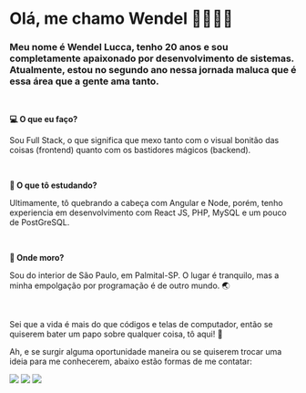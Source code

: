 ### <h1>Olá, me chamo Wendel 👋👨🏼‍💻</h1>

<h3>Meu nome é Wendel Lucca, tenho 20 anos e sou completamente apaixonado por desenvolvimento de sistemas. Atualmente, estou no segundo ano nessa jornada maluca que é essa área que a gente ama tanto.</h3>

<div>
  <br>
  <p><b>💻 O que eu faço?</b></p>
  <p>Sou Full Stack, o que significa que mexo tanto com o visual bonitão das coisas (frontend) quanto com os bastidores mágicos (backend).</p><br>
</div>

<div>
  <p><b>🚀 O que tô estudando?</b></p>
  <p>Ultimamente, tô quebrando a cabeça com Angular e Node, porém, tenho experiencia em desenvolvimento com React JS, PHP, MySQL e um pouco de PostGreSQL.</p><br>
</div>

<div>
  <p><b>📍 Onde moro?</b></p>
  <p>Sou do interior de São Paulo, em Palmital-SP. O lugar é tranquilo, mas a minha empolgação por programação é de outro mundo. 🌏</p><br>
</div>

<div>
  <p>Sei que a vida é mais do que códigos e telas de computador, então se quiserem bater um papo sobre qualquer coisa, tô aqui! 🌟</p>
  <p>Ah, e se surgir alguma oportunidade maneira ou se quiserem trocar uma ideia para me conhecerem, abaixo estão formas de me contatar:</p>

  <a href="https://api.whatsapp.com/send?phone=5518981091295"><img src="https://img.shields.io/badge/-Whatsapp-%2325D366?style=for-the-badge&logo=whatsapp&logoColor=white" target="_blank"></a>
  <a href="mailto:luccawendel25@gmail.com"><img src="https://img.shields.io/badge/-Gmail-%23333?style=for-the-badge&logo=gmail&logoColor=white" target="_blank"></a>
  <a href="https://www.linkedin.com/in/wendel-l-1353b3205" target="_blank"><img src="https://img.shields.io/badge/-LinkedIn-%230077B5?style=for-the-badge&logo=linkedin&logoColor=white" target="_blank"></a> 
</div>
